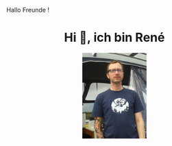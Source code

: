 Hallo Freunde !

<h1 align="center">Hi 👋, ich bin René</h1>


<p align="center">
  <img src="https://raw.githubusercontent.com/Rene-Goetze/Rene-Goetze/main/20150906_145130.jpg" width="150" alt="Profilbild" />
</p>










